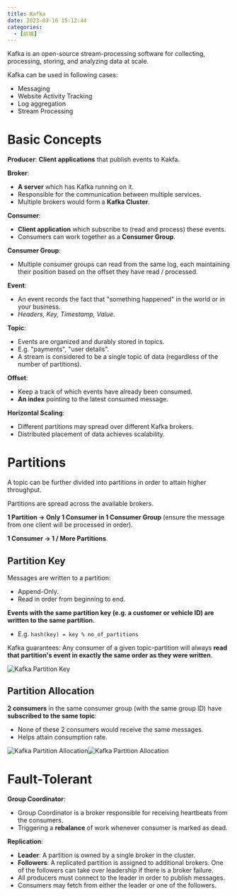 ```yaml
---
title: Kafka
date: 2023-03-16 15:12:44
categories:
  - [前端]
---
```


Kafka is an open-source stream-processing software for collecting, processing, storing, and analyzing data at scale.

<!-- more -->

Kafka can be used in following cases:

- Messaging
- Website Activity Tracking
- Log aggregation
- Stream Processing

# Basic Concepts

**Producer**: **Client applications** that publish events to Kakfa.

**Broker**:

- **A server** which has Kafka running on it.
- Responsible for the communication between multiple services.
- Multiple brokers would form a **Kafka Cluster**.

**Consumer**:

- **Client application** which subscribe to (read and process) these events.
- Consumers can work together as a **Consumer Group**.

**Consumer Group**:

- Multiple consumer groups can read from the same log, each maintaining their position based on the offset they have read / processed.

**Event**:

- An event records the fact that "something happened" in the world or in your business.
- *Headers, Key, Timestamp, Value*.

**Topic**:

- Events are organized and durably stored in topics.
- E.g. "payments", "user details".
- A stream is considered to be a single topic of data (regardless of the number of partitions).

**Offset**:

- Keep a track of which events have already been consumed.
- **An index** pointing to the latest consumed message. 

**Horizontal Scaling**:

- Different partitions may spread over different Kafka brokers.
- Distributed placement of data achieves scalability.

# Partitions

A topic can be further divided into partitions in order to attain higher throughput.

Partitions are spread across the available brokers.

**1 Partition -> Only 1 Consumer in 1 Consumer Group** (ensure the message from one client will be processed in order).

**1 Consumer -> 1 / More Partitions**.

## Partition Key

Messages are written to a partition:

- Append-Only.
- Read in order from beginning to end.

**Events with the same partition key (e.g. a customer or vehicle ID) are written to the same partition.**

- E.g. `hash(key) = key % no_of_partitions`

Kafka guarantees: Any consumer of a given topic-partition will always **read that partition's event in exactly the same order as they were written**.

![Kafka Partition Key](https://hais-note-pics-1301462215.cos.ap-chengdu.myqcloud.com/KafkaPartitionKey.png)

## Partition Allocation

**2 consumers** in the same consumer group (with the same group ID) have **subscribed to the same topic**:

- None of these 2 consumers would receive the same messages.
- Helps attain consumption rate.

 ![Kafka Partition Allocation](https://hais-note-pics-1301462215.cos.ap-chengdu.myqcloud.com/KafkaPartitionAllocation-1.png)![Kafka Partition Allocation](https://hais-note-pics-1301462215.cos.ap-chengdu.myqcloud.com/KafkaPartitionAllocation-2.png)

# Fault-Tolerant

**Group Coordinator**:

- Group Coordinator is a broker responsible for receiving heartbeats from the consumers.
- Triggering a **rebalance** of work whenever consumer is marked as dead.

**Replication**:

- **Leader**: A partition is owned by a single broker in the cluster.
- **Followers**: A replicated partition is assigned to additional brokers. One of the followers can take over leadership if there is a broker failure.
- All producers must connect to the leader in order to publish messages.
- Consumers may fetch from either the leader or one of the followers.

